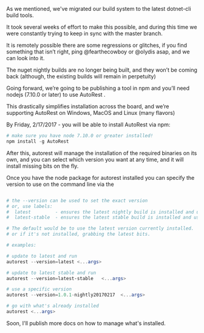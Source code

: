 As we mentioned, we've migrated our build system to the latest dotnet-cli build tools. 

It took several weeks of effort to make this possible, and during this time we were constantly trying to keep in sync with the master branch. 

It is remotely possible there are some regressions or glitches, if you find something that isn’t right, ping @fearthecowboy or @olydis asap, and we can look into it.


The nuget nightly builds are no longer being built, and they won’t be coming back (although, the existing builds will remain in perpetuity)

Going forward, we’re going to be publishing a tool in npm and you’ll need nodejs (7.10.0 or later) to use AutoRest .

This drastically simplifies installation across the board, and we’re supporting AutoRest on Windows, MacOS and Linux (many flavors)

By Friday, 2/17/2017 - you will be able to install AutoRest via npm:

``` powershell 
# make sure you have node 7.10.0 or greater installed!
npm install -g AutoRest
```

After this, autorest will manage the installation of the required binaries on its own, and you can select which version you want at any time, and it will install missing bits on the fly.

Once you have the node package for autorest installed you can specify the version to use on the command line via the 

``` powershell

# the --version can be used to set the exact version
# or, use labels:
#  latest         - ensures the latest nightly build is installed and uses that.
#  latest-stable  - ensures the latest stable build is installed and uses that.

# The default would be to use the latest version currently installed. 
# or if it's not installed, grabbing the latest bits.

# examples:

# update to latest and run 
autorest --version=latest <...args>

# update to latest stable and run
autorest --version=latest-stable   <...args>

# use a specific version
autorest --version=1.0.1-nightly20170217  <...args>

# go with what's already installed
autorest <...args>

```

Soon, I'll publish more docs on how to manage what's installed. 
